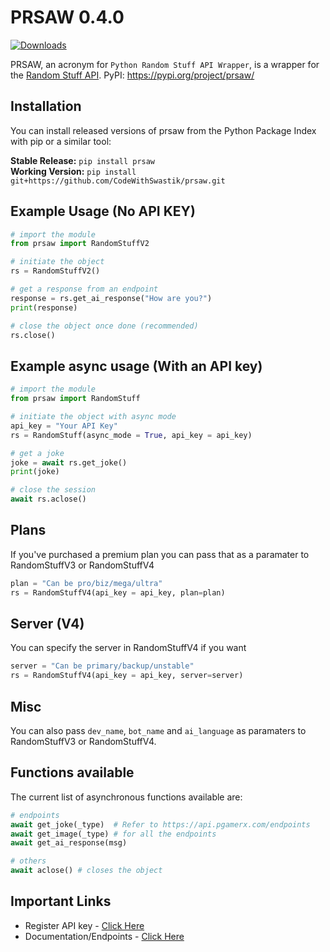 # PRSAW 0.4.0
[![Downloads](https://static.pepy.tech/personalized-badge/prsaw?period=total&units=international_system&left_color=green&right_color=orange&left_text=Downloads)](https://pepy.tech/project/prsaw)

PRSAW, an acronym for `Python Random Stuff API Wrapper`, is a wrapper for the [Random Stuff API](https://api.pgamerx.com/).
PyPI: https://pypi.org/project/prsaw/ 

## Installation

You can install released versions of prsaw from the Python Package Index with pip or a similar tool:

**Stable Release:** `pip install prsaw`<br>
**Working Version:** `pip install git+https://github.com/CodeWithSwastik/prsaw.git`

## Example Usage (No API KEY)
```python
# import the module
from prsaw import RandomStuffV2

# initiate the object
rs = RandomStuffV2() 

# get a response from an endpoint
response = rs.get_ai_response("How are you?")
print(response)

# close the object once done (recommended)
rs.close()
```

## Example async usage (With an API key)
```python
# import the module
from prsaw import RandomStuff

# initiate the object with async mode
api_key = "Your API Key"
rs = RandomStuff(async_mode = True, api_key = api_key)

# get a joke
joke = await rs.get_joke()
print(joke)

# close the session
await rs.aclose()
```

## Plans
If you've purchased a premium plan you can pass that as a paramater to RandomStuffV3 or RandomStuffV4
```python
plan = "Can be pro/biz/mega/ultra"
rs = RandomStuffV4(api_key = api_key, plan=plan)
```


## Server (V4)
You can specify the server in RandomStuffV4 if you want
```python
server = "Can be primary/backup/unstable"
rs = RandomStuffV4(api_key = api_key, server=server)
```
## Misc
You can also pass `dev_name`, `bot_name` and `ai_language` as paramaters to RandomStuffV3 or RandomStuffV4.

## Functions available

The current list of asynchronous functions available are:

```python
# endpoints
await get_joke(_type)  # Refer to https://api.pgamerx.com/endpoints
await get_image(_type) # for all the endpoints
await get_ai_response(msg)

# others
await aclose() # closes the object
 ```
 
 ## Important Links
 * Register API key - [Click Here](https://api.pgamerx.com/register)           
 * Documentation/Endpoints - [Click Here](https://api.pgamerx.com/endpoints/)

